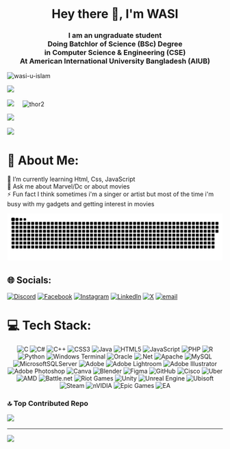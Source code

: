 <h1 align="center">Hey there 👋, I'm WASI</h1>
<h3 align="center">I am an ungraduate student</br>
Doing Batchlor of Science (BSc) Degree</br> in Computer Science & Engineering (CSE)</br>
At American International University Bangladesh (AIUB)
</h3>

<p align="left"> <img src="https://komarev.com/ghpvc/?username=wasi-u-islam&label=Profile%20views&color=0e75b6&style=flat" alt="wasi-u-islam" /> </p>

![](https://github-profile-trophy.vercel.app/?username=WASI-U-ISLAM&theme=radical&no-frame=false&no-bg=true&margin-w=4)

![](https://github-readme-stats.vercel.app/api?username=WASI-U-ISLAM&theme=dark&hide_border=false&include_all_commits=true&count_private=false)&nbsp;&nbsp;&nbsp;&nbsp;&nbsp;![thor2](https://github.com/user-attachments/assets/54b62050-a0de-46e0-a4f5-0f7f03ebbdc3)

![](https://github-readme-stats.vercel.app/api/top-langs/?username=WASI-U-ISLAM&theme=dark&hide_border=false&include_all_commits=true&count_private=false&layout=compact)

![](https://nirzak-streak-stats.vercel.app/?user=WASI-U-ISLAM&theme=dark&hide_border=false)

# 💫 About Me:
🌱 I’m currently learning Html, Css, JavaScript<br>💬 Ask me about Marvel/Dc or about movies<br>⚡ Fun fact I think sometimes i'm a singer or artist but most of the time i'm busy with my gadgets and getting interest in movies

<div align="center">
  
![snake gif](https://github.com/WASI-U-ISLAM/WASI-U-ISLAM/blob/output/github-snake-dark.svg)
</div>

## 🌐 Socials:
[![Discord](https://img.shields.io/badge/Discord-%237289DA.svg?logo=discord&logoColor=white)](https://discord.gg/https://discord.com/invite/9ZCyVVdG) [![Facebook](https://img.shields.io/badge/Facebook-%231877F2.svg?logo=Facebook&logoColor=white)](https://facebook.com/https://www.facebook.com/wasi.islam.568) [![Instagram](https://img.shields.io/badge/Instagram-%23E4405F.svg?logo=Instagram&logoColor=white)](https://instagram.com/https://www.instagram.com/r_wasi_24/) [![LinkedIn](https://img.shields.io/badge/LinkedIn-%230077B5.svg?logo=linkedin&logoColor=white)](https://linkedin.com/in/https://www.linkedin.com/in/wasi-u-islam-112258296/) [![X](https://img.shields.io/badge/X-black.svg?logo=X&logoColor=white)](https://x.com/https://x.com/Wasi2447) [![email](https://img.shields.io/badge/Email-D14836?logo=gmail&logoColor=white)](mailto:Islamwasi891@gmail.com) 

# 💻 Tech Stack:
<div align="center">
  
![C](https://img.shields.io/badge/c-%2300599C.svg?style=for-the-badge&logo=c&logoColor=white) ![C#](https://img.shields.io/badge/c%23-%23239120.svg?style=for-the-badge&logo=csharp&logoColor=white) ![C++](https://img.shields.io/badge/c++-%2300599C.svg?style=for-the-badge&logo=c%2B%2B&logoColor=white) ![CSS3](https://img.shields.io/badge/css3-%231572B6.svg?style=for-the-badge&logo=css3&logoColor=white) ![Java](https://img.shields.io/badge/java-%23ED8B00.svg?style=for-the-badge&logo=openjdk&logoColor=white) ![HTML5](https://img.shields.io/badge/html5-%23E34F26.svg?style=for-the-badge&logo=html5&logoColor=white) ![JavaScript](https://img.shields.io/badge/javascript-%23323330.svg?style=for-the-badge&logo=javascript&logoColor=%23F7DF1E) ![PHP](https://img.shields.io/badge/php-%23777BB4.svg?style=for-the-badge&logo=php&logoColor=white) ![R](https://img.shields.io/badge/r-%23276DC3.svg?style=for-the-badge&logo=r&logoColor=white) ![Python](https://img.shields.io/badge/python-3670A0?style=for-the-badge&logo=python&logoColor=ffdd54) ![Windows Terminal](https://img.shields.io/badge/Windows%20Terminal-%234D4D4D.svg?style=for-the-badge&logo=windows-terminal&logoColor=white) ![Oracle](https://img.shields.io/badge/Oracle-F80000?style=for-the-badge&logo=oracle&logoColor=white) ![.Net](https://img.shields.io/badge/.NET-5C2D91?style=for-the-badge&logo=.net&logoColor=white) ![Apache](https://img.shields.io/badge/apache-%23D42029.svg?style=for-the-badge&logo=apache&logoColor=white) ![MySQL](https://img.shields.io/badge/mysql-4479A1.svg?style=for-the-badge&logo=mysql&logoColor=white) ![MicrosoftSQLServer](https://img.shields.io/badge/Microsoft%20SQL%20Server-CC2927?style=for-the-badge&logo=microsoft%20sql%20server&logoColor=white) ![Adobe](https://img.shields.io/badge/adobe-%23FF0000.svg?style=for-the-badge&logo=adobe&logoColor=white) ![Adobe Lightroom](https://img.shields.io/badge/Adobe%20Lightroom-31A8FF.svg?style=for-the-badge&logo=Adobe%20Lightroom&logoColor=white) ![Adobe Illustrator](https://img.shields.io/badge/adobe%20illustrator-%23FF9A00.svg?style=for-the-badge&logo=adobe%20illustrator&logoColor=white) ![Adobe Photoshop](https://img.shields.io/badge/adobe%20photoshop-%2331A8FF.svg?style=for-the-badge&logo=adobe%20photoshop&logoColor=white) ![Canva](https://img.shields.io/badge/Canva-%2300C4CC.svg?style=for-the-badge&logo=Canva&logoColor=white) ![Blender](https://img.shields.io/badge/blender-%23F5792A.svg?style=for-the-badge&logo=blender&logoColor=white) ![Figma](https://img.shields.io/badge/figma-%23F24E1E.svg?style=for-the-badge&logo=figma&logoColor=white) ![GitHub](https://img.shields.io/badge/github-%23121011.svg?style=for-the-badge&logo=github&logoColor=white) ![Cisco](https://img.shields.io/badge/cisco-%23049fd9.svg?style=for-the-badge&logo=cisco&logoColor=black) ![Uber](https://img.shields.io/badge/Uber-%23000000.svg?style=for-the-badge&logo=Uber&logoColor=white) ![AMD](https://img.shields.io/badge/AMD-%23000000.svg?style=for-the-badge&logo=amd&logoColor=white) ![Battle.net](https://img.shields.io/badge/battle.net-%2300AEFF.svg?style=for-the-badge&logo=battle.net&logoColor=white) ![Riot Games](https://img.shields.io/badge/riotgames-D32936.svg?style=for-the-badge&logo=riotgames&logoColor=white) ![Unity](https://img.shields.io/badge/unity-%23000000.svg?style=for-the-badge&logo=unity&logoColor=white) ![Unreal Engine](https://img.shields.io/badge/unrealengine-%23313131.svg?style=for-the-badge&logo=unrealengine&logoColor=white) ![Ubisoft](https://img.shields.io/badge/Ubisoft-%23F5F5F5.svg?style=for-the-badge&logo=Ubisoft&logoColor=black) ![Steam](https://img.shields.io/badge/steam-%23000000.svg?style=for-the-badge&logo=steam&logoColor=white) ![nVIDIA](https://img.shields.io/badge/nVIDIA-%2376B900.svg?style=for-the-badge&logo=nVIDIA&logoColor=white) ![Epic Games](https://img.shields.io/badge/epicgames-%23313131.svg?style=for-the-badge&logo=epicgames&logoColor=white) ![EA](https://img.shields.io/badge/ea-%23000000.svg?style=for-the-badge&logo=ea&logoColor=white)
</div>

### 🔝 Top Contributed Repo
![](https://github-contributor-stats.vercel.app/api?username=WASI-U-ISLAM&limit=5&theme=dark&combine_all_yearly_contributions=true)

---
[![](https://visitcount.itsvg.in/api?id=WASI-U-ISLAM&icon=0&color=0)](https://visitcount.itsvg.in)

<!-- Proudly created with GPRM ( https://gprm.itsvg.in ) -->
